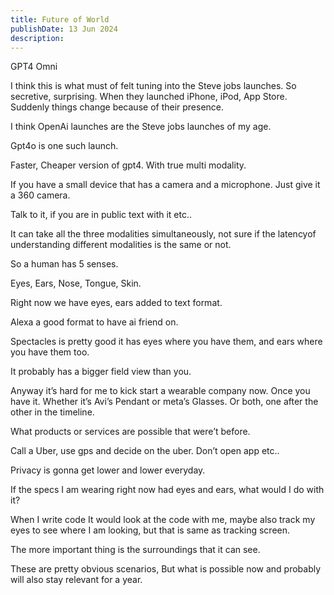 ```yaml
---
title: Future of World
publishDate: 13 Jun 2024
description: 
---
```


GPT4 Omni

I think this is what must of felt tuning into the Steve jobs launches. So secretive, surprising. When they launched iPhone, iPod, App Store. Suddenly things change because of their presence.

I think OpenAi launches are the Steve jobs launches of my age.

Gpt4o is one such launch.

Faster, Cheaper version of gpt4. With true multi modality.

If you have a small device that has a camera and a microphone. Just give it a 360 camera.

Talk to it, if you are in public text with it etc..

It can take all the three modalities simultaneously, not sure if the latencyof understanding different modalities is the same or not.

So a human has 5 senses.

Eyes, Ears, Nose, Tongue, Skin.

Right now we have eyes, ears added to text format.

Alexa a good format to have ai friend on.

Spectacles is pretty good it has eyes where you have them, and ears where you have them too.

It probably has a bigger field view than you.

Anyway it’s hard for me to kick start a wearable company now. Once you have it. Whether it’s Avi’s Pendant or meta’s Glasses. Or both, one after the other in the timeline.

What products or services are possible that were’t before.

Call a Uber, use gps and decide on the uber. Don’t open app etc..

Privacy is gonna get lower and lower everyday.

If the specs I am wearing right now had eyes and ears, what would I do with it?

When I write code It would look at the code with me, maybe also track my eyes to see where I am looking, but that is same as tracking screen.

The more important thing is the surroundings that it can see.

These are pretty obvious scenarios, But what is possible now and probably will also stay relevant for a year.